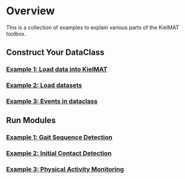 # Overview

This is a collection of examples to explain various parts of the KielMAT toolbox.

## Construct Your DataClass

### [Example 1: Load data into KielMAT](basic_00_load_Data_into_KielMAT.md)
### [Example 2: Load datasets](basic_01_load_dataset.md)
### [Example 3: Events in dataclass](basic_02_events.md)

## Run Modules

### [Example 1: Gait Sequence Detection](modules_01_gsd.md)
### [Example 2: Initial Contact Detection](modules_02_icd.md)
### [Example 3: Physical Activity Monitoring](modules_03_pam.md)
